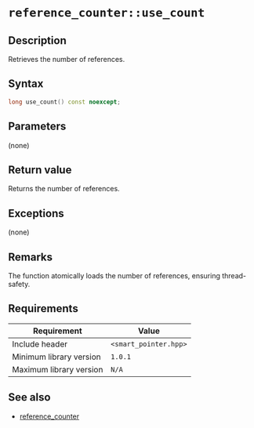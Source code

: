 # `reference_counter::use_count`

## Description

Retrieves the number of references.

## Syntax

```cpp
long use_count() const noexcept;
```

## Parameters

(none)

## Return value

Returns the number of references.

## Exceptions

(none)

## Remarks

The function atomically loads the number of references, ensuring thread-safety.

## Requirements

| Requirement             | Value                 |
|-------------------------|-----------------------|
| Include header          | `<smart_pointer.hpp>` |
| Minimum library version | `1.0.1`               |
| Maximum library version | `N/A`                 |

## See also

- [reference_counter](reference_counter.md)